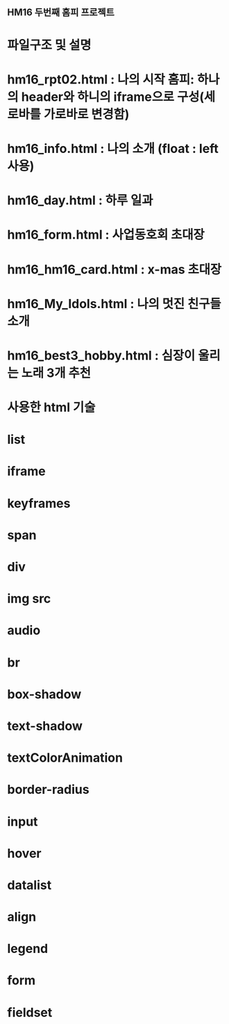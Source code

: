 ## HM16 두번째 홈피 프로젝트
# 파일구조 및 설명
# hm16_rpt02.html : 나의 시작 홈피: 하나의 header와 하니의 iframe으로 구성(세로바를 가로바로 변경함)
# hm16_info.html : 나의 소개 (float : left 사용)
# hm16_day.html :  하루 일과
# hm16_form.html : 사업동호회 초대장
# hm16_hm16_card.html :  x-mas 초대장
# hm16_My_Idols.html : 나의 멋진 친구들 소개
# hm16_best3_hobby.html : 심장이 울리는  노래 3개 추천
# 사용한 html 기술
# list
# iframe
# keyframes
# span
# div
# img src
# audio
# br
# box-shadow
# text-shadow
# textColorAnimation
# border-radius
# input
# hover
# datalist
# align
# legend
# form
# fieldset
